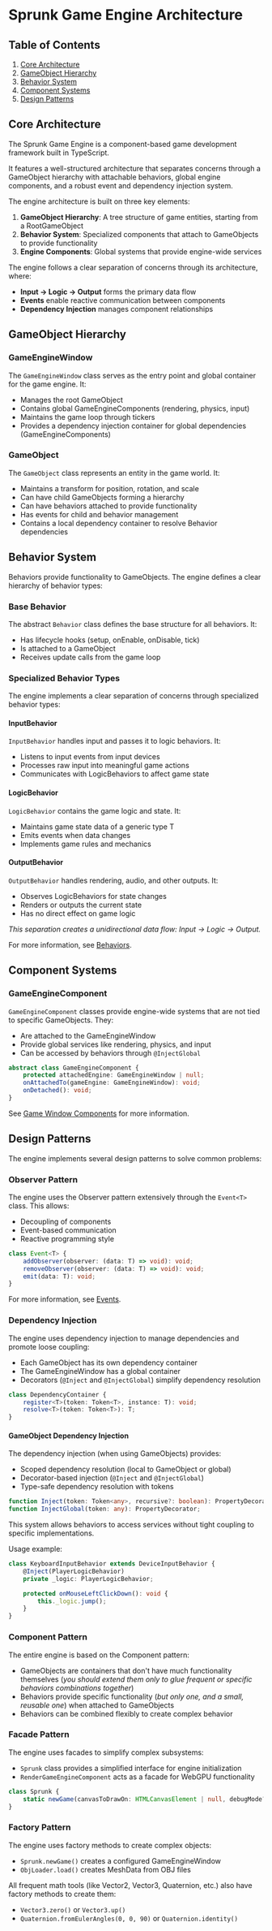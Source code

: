 # Sprunk Game Engine Architecture

## Table of Contents
1. [Core Architecture](#core-architecture)
2. [GameObject Hierarchy](#gameobject-hierarchy)
3. [Behavior System](#behavior-system)
4. [Component Systems](#component-systems)
5. [Design Patterns](#design-patterns)

## Core Architecture

The Sprunk Game Engine is a component-based game development framework built in TypeScript. 

It features a well-structured architecture that separates concerns through a GameObject hierarchy with attachable behaviors, global engine components, and a robust event and dependency injection system.

The engine architecture is built on three key elements:

1. **GameObject Hierarchy**: A tree structure of game entities, starting from a RootGameObject
2. **Behavior System**: Specialized components that attach to GameObjects to provide functionality
3. **Engine Components**: Global systems that provide engine-wide services

The engine follows a clear separation of concerns through its architecture, where:
- **Input → Logic → Output** forms the primary data flow
- **Events** enable reactive communication between components
- **Dependency Injection** manages component relationships

## GameObject Hierarchy

### GameEngineWindow

The `GameEngineWindow` class serves as the entry point and global container for the game engine. It:

- Manages the root GameObject
- Contains global GameEngineComponents (rendering, physics, input)
- Maintains the game loop through tickers
- Provides a dependency injection container for global dependencies (GameEngineComponents)

### GameObject

The `GameObject` class represents an entity in the game world. It:

- Maintains a transform for position, rotation, and scale
- Can have child GameObjects forming a hierarchy
- Can have behaviors attached to provide functionality
- Has events for child and behavior management
- Contains a local dependency container to resolve Behavior dependencies

## Behavior System

Behaviors provide functionality to GameObjects. The engine defines a clear hierarchy of behavior types:

### Base Behavior

The abstract `Behavior` class defines the base structure for all behaviors. It:

- Has lifecycle hooks (setup, onEnable, onDisable, tick)
- Is attached to a GameObject
- Receives update calls from the game loop

### Specialized Behavior Types

The engine implements a clear separation of concerns through specialized behavior types:

#### InputBehavior

`InputBehavior` handles input and passes it to logic behaviors. It:

- Listens to input events from input devices
- Processes raw input into meaningful game actions
- Communicates with LogicBehaviors to affect game state

#### LogicBehavior

`LogicBehavior` contains the game logic and state. It:

- Maintains game state data of a generic type T
- Emits events when data changes
- Implements game rules and mechanics

#### OutputBehavior

`OutputBehavior` handles rendering, audio, and other outputs. It:

- Observes LogicBehaviors for state changes
- Renders or outputs the current state
- Has no direct effect on game logic

*This separation creates a unidirectional data flow: Input → Logic → Output.*

For more information, see [Behaviors](behaviors.md).

## Component Systems

### GameEngineComponent

`GameEngineComponent` classes provide engine-wide systems that are not tied to specific GameObjects. They:

- Are attached to the GameEngineWindow
- Provide global services like rendering, physics, and input
- Can be accessed by behaviors through `@InjectGlobal`

```typescript
abstract class GameEngineComponent {
    protected attachedEngine: GameEngineWindow | null;
    onAttachedTo(gameEngine: GameEngineWindow): void;
    onDetached(): void;
}
```

See [Game Window Components](game-window-components.md) for more information.

## Design Patterns

The engine implements several design patterns to solve common problems:

### Observer Pattern

The engine uses the Observer pattern extensively through the `Event<T>` class. This allows:

- Decoupling of components
- Event-based communication
- Reactive programming style

```typescript
class Event<T> {
    addObserver(observer: (data: T) => void): void;
    removeObserver(observer: (data: T) => void): void;
    emit(data: T): void;
}
```

For more information, see [Events](events.md).

### Dependency Injection

The engine uses dependency injection to manage dependencies and promote loose coupling:

- Each GameObject has its own dependency container
- The GameEngineWindow has a global container
- Decorators (`@Inject` and `@InjectGlobal`) simplify dependency resolution

```typescript
class DependencyContainer {
    register<T>(token: Token<T>, instance: T): void;
    resolve<T>(token: Token<T>): T;
}
```

#### GameObject Dependency Injection
The dependency injection (when using GameObjects) provides:

- Scoped dependency resolution (local to GameObject or global)
- Decorator-based injection (`@Inject` and `@InjectGlobal`)
- Type-safe dependency resolution with tokens

```typescript
function Inject(token: Token<any>, recursive?: boolean): PropertyDecorator;
function InjectGlobal(token: any): PropertyDecorator;
```

This system allows behaviors to access services without tight coupling to specific implementations.

Usage example:

```typescript
class KeyboardInputBehavior extends DeviceInputBehavior {
    @Inject(PlayerLogicBehavior)
    private _logic: PlayerLogicBehavior;

    protected onMouseLeftClickDown(): void {
        this._logic.jump();
    }
}
```

### Component Pattern

The entire engine is based on the Component pattern:

- GameObjects are containers that don't have much functionality themselves (*you should extend them only to glue frequent or specific behaviors combinations together*)
- Behaviors provide specific functionality (*but only one, and a small, reusable one*) when attached to GameObjects
- Behaviors can be combined flexibly to create complex behavior

### Facade Pattern

The engine uses facades to simplify complex subsystems:

- `Sprunk` class provides a simplified interface for engine initialization
- `RenderGameEngineComponent` acts as a facade for WebGPU functionality

```typescript
class Sprunk {
    static newGame(canvasToDrawOn: HTMLCanvasElement | null, debugMode?: boolean, componentsToEnable?: ComponentName[]): GameEngineWindow;
}
```

### Factory Pattern

The engine uses factory methods to create complex objects:

- `Sprunk.newGame()` creates a configured GameEngineWindow
- `ObjLoader.load()` creates MeshData from OBJ files

All frequent math tools (like Vector2, Vector3, Quaternion, etc.) also have factory methods to create them:
- `Vector3.zero()` or `Vector3.up()`
- `Quaternion.fromEulerAngles(0, 0, 90)` or `Quaternion.identity()`